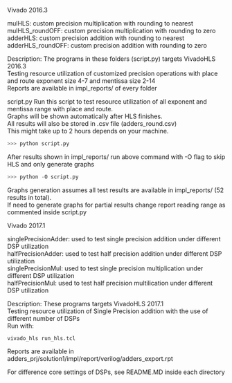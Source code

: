 Vivado 2016.3

mulHLS: custom precision multiplication with rounding to nearest  
mulHLS_roundOFF: custom precision multiplication with rounding to zero  
adderHLS: custom precision addition with rounding to nearest  
adderHLS_roundOFF: custom precision addition with rounding to zero  

Description:
The programs in these folders (script.py) targets VivadoHLS 2016.3  
Testing resource utilization of customized precision operations with place and route exponent size 4-7 and mentissa size 2-14  
Reports are available in impl_reports/ of every folder  

script.py
Run this script to test resource utilization of all exponent and mentissa range with place and route.  
Graphs will be shown automatically after HLS finishes.  
All results will also be stored in .csv file (adders_round.csv)  
This might take up to 2 hours depends on your machine.  

```python
>>> python script.py
```

After results shown in impl_reports/ run above command with -O flag to skip HLS and only generate graphs  

```python
>>> python -O script.py
```

Graphs generation assumes all test results are available in impl_reports/ (52 results in total).  
If need to generate graphs for partial results change report reading range as commented inside script.py 



Vivado 2017.1

singlePrecisionAdder: used to test single precision addition under different DSP utilization  
halfPrecisionAdder: used to test half precision addition under different DSP utilization  
singlePrecisionMul: used to test single precision multiplication under different DSP utilization  
halfPrecisionMul: used to test half precision multilication under different DSP utilization  

Description:
These programs targets VivadoHLS 2017.1  
Testing resource utilization of Single Precision addition with the use of different number of DSPs  
Run with:
```
vivado_hls run_hls.tcl
```
Reports are available in adders_prj/solution1/impl/report/verilog/adders_export.rpt  

For difference core settings of DSPs, see README.MD inside each directory  

